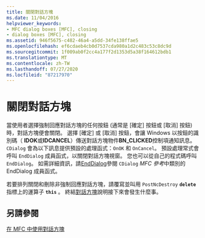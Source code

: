 ```yaml
---
title: 關閉對話方塊
ms.date: 11/04/2016
helpviewer_keywords:
- MFC dialog boxes [MFC], closing
- dialog boxes [MFC], closing
ms.assetid: 946f5675-c482-46a4-a5dd-34fe138ffae5
ms.openlocfilehash: ef6cdaeb4cb0d7537cda980a1d2c483c53c8dc9d
ms.sourcegitcommit: 1f009ab0f2cc4a177f2d1353d5a38f164612bdb1
ms.translationtype: MT
ms.contentlocale: zh-TW
ms.lasthandoff: 07/27/2020
ms.locfileid: "87217970"
---
```

# <a name="closing-the-dialog-box"></a>關閉對話方塊

當使用者選擇強制回應對話方塊的任何按鈕 (通常是 [確定] 按鈕或 [取消] 按鈕) 時，對話方塊便會關閉。 選擇 [確定] 或 [取消] 按鈕，會讓 Windows 以按鈕的識別碼（ **IDOK**或**IDCANCEL**）傳送對話方塊物件**BN_CLICKED**控制項通知訊息。 `CDialog` 會為以下訊息提供預設的處理函式：`OnOK` 和 `OnCancel`。 預設處理常式會呼叫 `EndDialog` 成員函式，以關閉對話方塊視窗。 您也可以從自己的程式碼呼叫 `EndDialog`。 如需詳細資訊，請[EndDialog](reference/cdialog-class.md#enddialog)參閱 `CDialog` *MFC 參考*中類別的 EndDialog 成員函式。

若要排列關閉和刪除非強制回應對話方塊，請覆寫並叫用 `PostNcDestroy` **`delete`** 指標上的運算子 **`this`** 。 終結[對話方塊](destroying-the-dialog-box.md)說明接下來會發生什麼事。

## <a name="see-also"></a>另請參閱

[在 MFC 中使用對話方塊](life-cycle-of-a-dialog-box.md)
